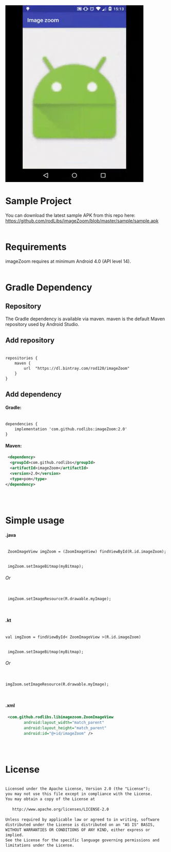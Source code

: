 <img src="zoom.gif" height="550" width="430">


# Sample Project
You can download the latest sample APK from this repo here: https://github.com/rodLibs/imageZoom/blob/master/sample/sample.apk
</br>
</br>


# Requirements
imageZoom requires at minimum Android 4.0 (API level 14).
</br>
</br>


# Gradle Dependency

## Repository
The Gradle dependency is available via maven. maven is the default Maven repository used by Android Studio.
</br>

## Add repository
<pre><code>
repositories {
    maven {
        url  "https://dl.bintray.com/rod120/imageZoom" 
    }
}
</code></pre>



## Add dependency

#### Gradle:
<pre><code>
dependencies {
    implementation 'com.github.rodlibs:imageZoom:2.0'
}
</code></pre>


#### Maven:
```xml
 <dependency>
  <groupId>com.github.rodlibs</groupId>
  <artifactId>imageZoom</artifactId>
  <version>2.0</version>
  <type>pom</type>
</dependency>
```
</br>
</br>


# Simple usage
#### .java
<pre><code>
 ZoomImageView imgZoom = (ZoomImageView) findViewById(R.id.imageZoom);
</code></pre>

<pre><code>
 imgZoom.setImageBitmap(myBitmap);
</code></pre>
###### Or
<pre><code>
 imgZoom.setImageResource(R.drawable.myImage);
</code></pre>
</br>


#### .kt
<pre><code>
val imgZoom = findViewById< ZoomImageView >(R.id.imageZoom)
</code></pre>

<pre><code>
 imgZoom.setImageBitmap(myBitmap);
</code></pre>
###### Or
<pre><code>
imgZoom.setImageResource(R.drawable.myImage);
</code></pre>
</br>


#### .xml
```xml
 <com.github.rodlibs.libimagezoom.ZoomImageView
        android:layout_width="match_parent"
        android:layout_height="match_parent"
        android:id="@+id/imageZoom" />
```
</br>
</br>



# License
<pre><code>
Licensed under the Apache License, Version 2.0 (the "License");
you may not use this file except in compliance with the License.
You may obtain a copy of the License at

   http://www.apache.org/licenses/LICENSE-2.0

Unless required by applicable law or agreed to in writing, software
distributed under the License is distributed on an "AS IS" BASIS,
WITHOUT WARRANTIES OR CONDITIONS OF ANY KIND, either express or implied.
See the License for the specific language governing permissions and
limitations under the License.
</code></pre>
